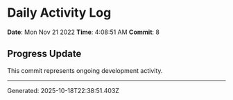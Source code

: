 # Daily Activity Log

**Date**: Mon Nov 21 2022
**Time**: 4:08:51 AM
**Commit**: 8

## Progress Update

This commit represents ongoing development activity.

---
Generated: 2025-10-18T22:38:51.403Z
